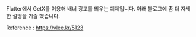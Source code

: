 Flutter에서 GetX를 이용해 배너 광고를 띄우는 예제입니다.
아래 블로그에 좀 더 자세한 설명을 기술 했습니다.

Reference : https://vlee.kr/5123
